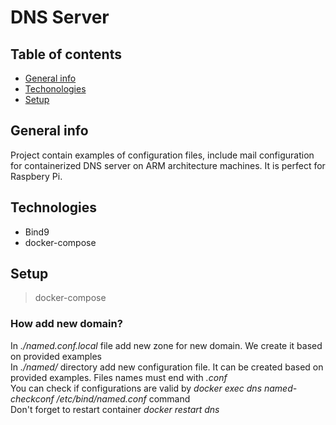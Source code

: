 # DNS Server

## Table of contents
 * [General info](#general-info)
 * [Techonologies](#technologies)
 * [Setup](#setup)

## General info
Project contain examples of configuration files, include mail configuration for containerized DNS server on ARM architecture machines. It is perfect for Raspbery Pi.

## Technologies
 * Bind9
 * docker-compose

## Setup
> docker-compose

### How add new domain?
In *./named.conf.local* file add new zone for new domain. We create it based on provided examples <br />
In *./named/* directory add new configuration file. It can be created based on provided examples. Files names must end with *.conf* <br />
You can check if configurations are valid by *docker exec dns named-checkconf /etc/bind/named.conf* command <br />
Don't forget to restart container *docker restart dns* <br />



